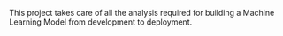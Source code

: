 This project takes care of all the analysis required for building a Machine Learning Model from development to deployment.
